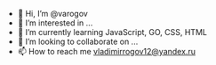 - 👋 Hi, I’m @varogov
- 👀 I’m interested in ...
- 🌱 I’m currently learning JavaScript, GO, CSS, HTML
- 💞️ I’m looking to collaborate on ...
- 📫 How to reach me vladimirrogov12@yandex.ru

<!---
varogov/varogov is a ✨ special ✨ repository because its `README.md` (this file) appears on your GitHub profile.
You can click the Preview link to take a look at your changes.
--->
